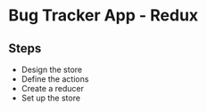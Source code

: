 # Bug Tracker App - Redux

## Steps

- Design the store
- Define the actions
- Create a reducer
- Set up the store
